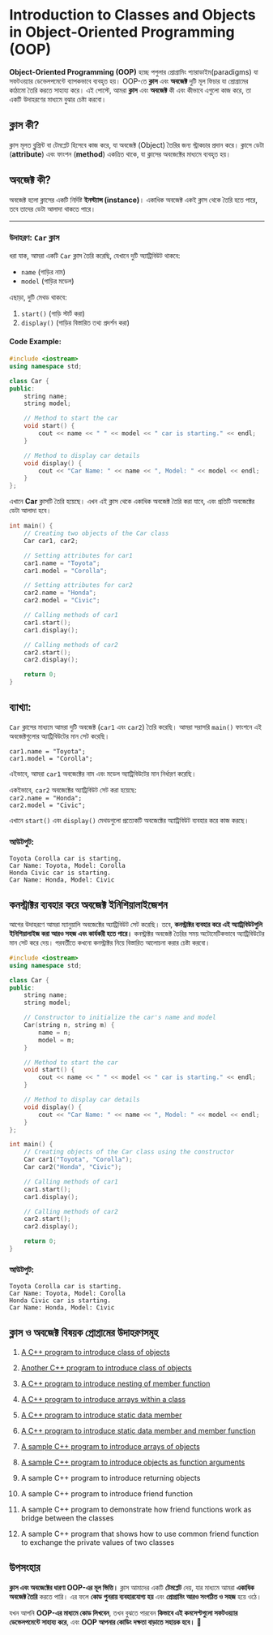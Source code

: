 # Introduction to Classes and Objects in Object-Oriented Programming (OOP)

**Object-Oriented Programming (OOP)** হচ্ছে পপুলার প্রোগ্রামিং প্যারাডাইম(paradigms) যা সফটওয়্যার ডেভেলপমেন্টে ব্যাপকভাবে ব্যবহৃত হয়। OOP-তে **ক্লাস** এবং **অবজেক্ট** দুটি মূল ফিচার যা প্রোগ্রামের কাঠামো তৈরি করতে সাহায্য করে। এই পোস্টে, আমরা **ক্লাস** এবং **অবজেক্ট** কী এবং কীভাবে এগুলো কাজ করে, তা একটি উদাহরণের মাধ্যমে বুঝার চেষ্টা করবো।

## ক্লাস কী?
ক্লাস মূলত ব্লুপ্রিন্ট বা টেমপ্লেট হিসেবে কাজ করে, যা অবজেক্ট (Object) তৈরির জন্য স্ট্রাকচার প্রদান করে। ক্লাসে ডেটা (**attribute**) এবং ফাংশন (**method**) একত্রিত থাকে, যা ক্লাসের অবজেক্টের মাধ্যমে ব্যবহৃত হয়।

## অবজেক্ট কী?
অবজেক্ট হলো ক্লাসের একটি নির্দিষ্ট **ইনস্ট্যান্স (instance)**। একাধিক অবজেক্ট একই ক্লাস থেকে তৈরি হতে পারে, তবে তাদের ডেটা আলাদা থাকতে পারে।

---

### উদাহরণ: `Car` ক্লাস
ধরা যাক, আমরা একটি `Car` ক্লাস তৈরি করেছি, যেখানে দুটি অ্যাট্রিবিউট থাকবে:  
- `name` (গাড়ির নাম)  
- `model` (গাড়ির মডেল)  

এছাড়া, দুটি মেথড থাকবে:  
1. `start()` (গাড়ি স্টার্ট করা)  
2. `display()` (গাড়ির বিস্তারিত তথ্য প্রদর্শন করা)  

#### Code Example:
```cpp
#include <iostream>
using namespace std;

class Car {
public:
    string name;
    string model;

    // Method to start the car
    void start() {
        cout << name << " " << model << " car is starting." << endl;
    }

    // Method to display car details
    void display() {
        cout << "Car Name: " << name << ", Model: " << model << endl;
    }
};
```

এখানে **Car** ক্লাসটি তৈরি হয়েছে। এখন এই ক্লাস থেকে একাধিক অবজেক্ট তৈরি করা যাবে, এবং প্রতিটি অবজেক্টের ডেটা আলাদা হবে।

```cpp
int main() {
    // Creating two objects of the Car class
    Car car1, car2;

    // Setting attributes for car1
    car1.name = "Toyota";
    car1.model = "Corolla";

    // Setting attributes for car2
    car2.name = "Honda";
    car2.model = "Civic";

    // Calling methods of car1
    car1.start();
    car1.display();

    // Calling methods of car2
    car2.start();
    car2.display();

    return 0;
}

```
## ব্যাখ্যা:
`Car` ক্লাসের মাধ্যমে আমরা দুটি অবজেক্ট (`car1` এবং `car2`) তৈরি করেছি। আমরা সরাসরি `main()` ফাংশনে এই অবজেক্টগুলোর অ্যাট্রিবিউটের মান সেট করেছি।


`car1.name = "Toyota";`  
`car1.model = "Corolla";`  

এইভাবে, আমরা `car1` অবজেক্টের নাম এবং মডেল অ্যাট্রিবিউটের মান নির্ধারণ করেছি।  

একইভাবে, `car2` অবজেক্টের অ্যাট্রিবিউট সেট করা হয়েছে:  
`car2.name = "Honda";`  
`car2.model = "Civic";`  

এখানে `start()` এবং `display()` মেথডগুলো প্রত্যেকটি অবজেক্টের অ্যাট্রিবিউট ব্যবহার করে কাজ করছে।

### আউটপুট:
```plaintext
Toyota Corolla car is starting.
Car Name: Toyota, Model: Corolla
Honda Civic car is starting.
Car Name: Honda, Model: Civic
```

## কনস্ট্রাক্টর ব্যবহার করে অবজেক্ট ইনিশিয়ালাইজেশন

আগের উদাহরণে আমরা ম্যানুয়ালি অবজেক্টের অ্যাট্রিবিউট সেট করেছি। তবে, **কনস্ট্রাক্টর ব্যবহার করে এই অ্যাট্রিবিউটগুলি ইনিশিয়ালাইজ করা আরও সহজ এবং কার্যকরী হতে পারে।** কনস্ট্রাক্টর অবজেক্ট তৈরির সময় অটোমেটিকভাবে অ্যাট্রিবিউটের মান সেট করে দেয়। পরবর্তীতে কখনো কনস্ট্রাক্টর নিয়ে বিস্তারিত আলোচনা করার চেষ্টা করবো।

```cpp
#include <iostream>
using namespace std;

class Car {
public:
    string name;
    string model;

    // Constructor to initialize the car's name and model
    Car(string n, string m) {
        name = n;
        model = m;
    }

    // Method to start the car
    void start() {
        cout << name << " " << model << " car is starting." << endl;
    }

    // Method to display car details
    void display() {
        cout << "Car Name: " << name << ", Model: " << model << endl;
    }
};

int main() {
    // Creating objects of the Car class using the constructor
    Car car1("Toyota", "Corolla");
    Car car2("Honda", "Civic");

    // Calling methods of car1
    car1.start();
    car1.display();

    // Calling methods of car2
    car2.start();
    car2.display();

    return 0;
}
```

### আউটপুট:
```plaintext
Toyota Corolla car is starting.
Car Name: Toyota, Model: Corolla
Honda Civic car is starting.
Car Name: Honda, Model: Civic
```

## ক্লাস ও অবজেক্ট বিষয়ক প্রোগ্রামের উদাহরণসমূহ

1. [A C++ program to introduce class of objects](https://github.com/Nirob-Barman/Object-Oriented-Programming/blob/main/Chapter-5-Classes-and-Objects/001-a-c%2B%2B-program-to-introduce-class-of-objects.cpp)

2. [Another C++ program to introduce class of objects](https://github.com/Nirob-Barman/Object-Oriented-Programming/blob/main/Chapter-5-Classes-and-Objects/002-a-c%2B%2B-program-to-introduce-class-of-objects.cpp)

3. [A C++ program to introduce nesting of member function](https://github.com/Nirob-Barman/Object-Oriented-Programming/blob/main/Chapter-5-Classes-and-Objects/003-a-c%2B%2B-program-to-introduce-nesting-of-member-function.cpp)

4. [A C++ program to introduce arrays within a class](https://github.com/Nirob-Barman/Object-Oriented-Programming/blob/main/Chapter-5-Classes-and-Objects/004-a-c%2B%2B-program-to-introduce-arrays-within-a-class.cpp)

5. [A C++ program to introduce static data member](https://github.com/Nirob-Barman/Object-Oriented-Programming/blob/main/Chapter-5-Classes-and-Objects/005-a-c%2B%2B-program-to-introduce-static-data-member.cpp)

6. [A C++ program to introduce static data member and member function](https://github.com/Nirob-Barman/Object-Oriented-Programming/blob/main/Chapter-5-Classes-and-Objects/006-a-c%2B%2B-program-to-introduce-static-data-member-and-member-function.cpp)

7. [A sample C++ program to introduce arrays of objects](https://github.com/Nirob-Barman/Object-Oriented-Programming/blob/main/Chapter-5-Classes-and-Objects/007-a-sample-program-to-introduce-arrays-of-objets.cpp)

8. [A sample C++ program to introduce objects as function arguments](https://github.com/Nirob-Barman/Object-Oriented-Programming/blob/main/Chapter-5-Classes-and-Objects/008-a-sample-program-to-introduce-objects-as-function-arguments.cpp)

9. A sample C++ program to introduce returning objects

10. A sample C++ program to introduce friend function

11. A sample C++ program to demonstrate how friend functions work as bridge between the classes

12. A sample C++ program that shows how to use common friend function to exchange the private values of two classes

## উপসংহার

**ক্লাস এবং অবজেক্টের ধারণা OOP-এর মূল ভিত্তি।** ক্লাস আমাদের একটি **টেমপ্লেট** দেয়, যার মাধ্যমে আমরা **একাধিক অবজেক্ট তৈরি** করতে পারি। এর ফলে **কোড পুনরায় ব্যবহারযোগ্য হয়** এবং **প্রোগ্রামিং আরও সংগঠিত ও সহজ** হয়ে ওঠে।  

যখন আপনি **OOP-এর মাধ্যমে কোড লিখবেন**, তখন বুঝতে পারবেন **কিভাবে এই কনসেপ্টগুলো সফটওয়্যার ডেভেলপমেন্টে সাহায্য করে**, এবং **OOP আপনার কোডিং দক্ষতা বাড়াতে সহায়ক হবে।** 🚀
